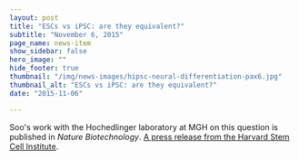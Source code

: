 ```yaml
---
layout: post
title: "ESCs vs iPSC: are they equivalent?"
subtitle: "November 6, 2015"
page_name: news-item
show_sidebar: false
hero_image: ""
hide_footer: true
thumbnail: "/img/news-images/hipsc-neural-differentiation-pax6.jpg"
thumbnail_alt: "ESCs vs iPSC: are they equivalent?"
date: "2015-11-06"

---
```


Soo's work with the Hochedlinger laboratory at MGH on this question is published in _Nature Biotechnology_. [A press release from the Harvard Stem Cell Institute](http://hsci.harvard.edu/news/are-embryonic-stem-cells-and-artificial-stem-cells-equivalent).